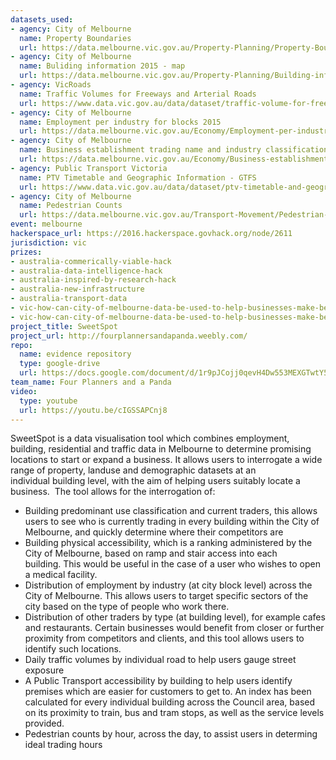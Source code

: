 ```yaml
---
datasets_used:
- agency: City of Melbourne
  name: Property Boundaries
  url: https://data.melbourne.vic.gov.au/Property-Planning/Property-Boundaries/e56b-j9mj
- agency: City of Melbourne
  name: Buliding information 2015 - map
  url: https://data.melbourne.vic.gov.au/Property-Planning/Building-information-2015-map/a9kw-nfxm
- agency: VicRoads
  name: Traffic Volumes for Freeways and Arterial Roads
  url: https://www.data.vic.gov.au/data/dataset/traffic-volume-for-freeways-and-arterial-roads
- agency: City of Melbourne
  name: Employment per industry for blocks 2015
  url: https://data.melbourne.vic.gov.au/Economy/Employment-per-industry-for-blocks-2015/7wkk-qh7y
- agency: City of Melbourne
  name: Business establishment trading name and industry classification 2015 map
  url: https://data.melbourne.vic.gov.au/Economy/Business-establishment-trading-name-and-industry-c/eam8-g8i6
- agency: Public Transport Victoria
  name: PTV Timetable and Geographic Information - GTFS
  url: https://www.data.vic.gov.au/data/dataset/ptv-timetable-and-geographic-information-2015-gtfs
- agency: City of Melbourne
  name: Pedestrian Counts
  url: https://data.melbourne.vic.gov.au/Transport-Movement/Pedestrian-Counts/b2ak-trbp
event: melbourne
hackerspace_url: https://2016.hackerspace.govhack.org/node/2611
jurisdiction: vic
prizes:
- australia-commerically-viable-hack
- australia-data-intelligence-hack
- australia-inspired-by-research-hack
- australia-new-infrastructure
- australia-transport-data
- vic-how-can-city-of-melbourne-data-be-used-to-help-businesses-make-better-decisions?
- vic-how-can-city-of-melbourne-data-be-used-to-help-businesses-make-better-decisions?
project_title: SweetSpot
project_url: http://fourplannersandapanda.weebly.com/
repo:
  name: evidence repository
  type: google-drive
  url: https://docs.google.com/document/d/1r9pJCojj0qevH4Dw553MEXGTwtY5ovwnZzzQYOVTKWo/edit?usp=sharing
team_name: Four Planners and a Panda
video:
  type: youtube
  url: https://youtu.be/cIGSSAPCnj8
---
```


SweetSpot is a data visualisation tool which combines employment, building, residential and traffic data in Melbourne to determine promising locations to start or expand a business.
It allows users to interrogate a wide range of property, landuse and demographic datasets at an individual building level, with the aim of helping users suitably locate a business.  The tool allows for the interrogation of:
- Building predominant use classification and current traders, this allows users to see who is currently trading in every building within the City of Melbourne, and quickly determine where their competitors are
- Building physical accessibility, which is a ranking administered by the City of Melbourne, based on ramp and stair access into each building. This would be useful in the case of a user who wishes to open a medical facility.
- Distribution of employment by industry (at city block level) across the City of Melbourne. This allows users to target specific sectors of the city based on the type of people who work there.
- Distribution of other traders by type (at building level), for example cafes and restaurants. Certain businesses would benefit from closer or further proximity from competitors and clients, and this tool allows users to identify such locations.
- Daily traffic volumes by individual road to help users gauge street exposure
- A Public Transport accessibility by building to help users identify premises which are easier for customers to get to. An index has been calculated for every individual building across the Council area, based on its proximity to train, bus and tram stops, as well as the service levels provided.
- Pedestrian counts by hour, across the day, to assist users in determing ideal trading hours